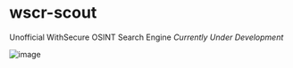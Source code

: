 # wscr-scout

Unofficial WithSecure OSINT Search Engine
_Currently Under Development_

![image](https://github.com/yonasuriv/wscr-scout/assets/59540565/04cb00e8-8302-4816-8421-bb9fa8e1ef91)

